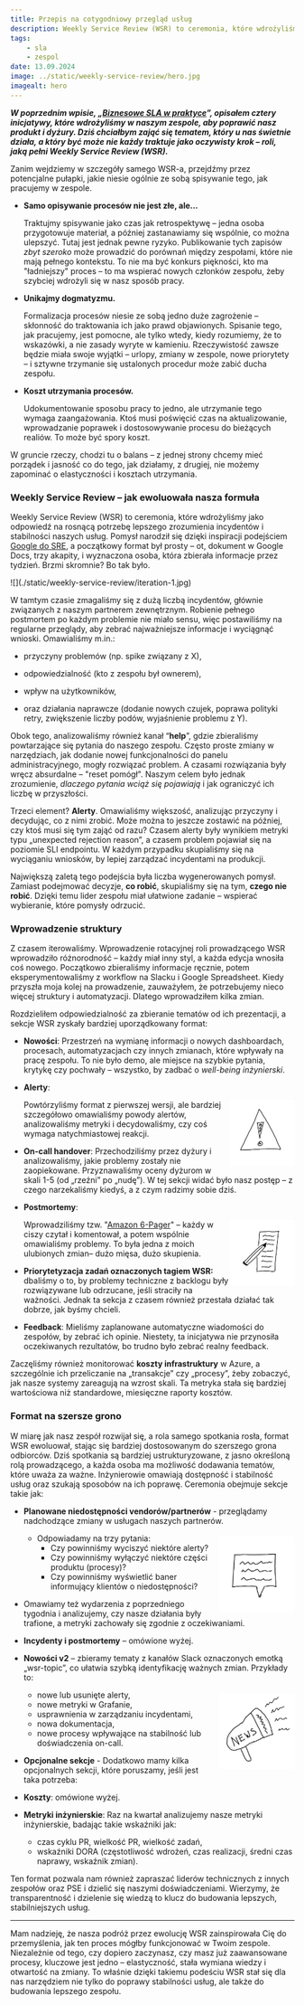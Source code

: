```yaml
---
title: Przepis na cotygodniowy przegląd usług
description: Weekly Service Review (WSR) to ceremonia, które wdrożyliśmy jako odpowiedź na rosnącą potrzebę lepszego zrozumienia incydentów i stabilności naszych usług. Pomysł narodził się dzięki inspiracji podejściem Google do SRE, a początkowy format był prosty – ot, dokument w Google Docs, trzy akapity, i wyznaczona osoba, która zbierała informacje przez tydzień. Brzmi skromnie? Bo tak było.
tags:
    - sla
    - zespol
date: 13.09.2024
image: ../static/weekly-service-review/hero.jpg
imagealt: hero
---
```


**_W poprzednim wpisie, „_**[**_Biznesowe SLA w praktyce_**](https://rafalschmidt.com/biznesowe-sla-w-praktyce/)**_”, opisałem cztery inicjatywy, które wdrożyliśmy w naszym zespole, aby poprawić nasz produkt i dyżury. Dziś chciałbym zająć się tematem, który u nas świetnie działa, a który być może nie każdy traktuje jako oczywisty krok – roli, jaką pełni Weekly Service Review (WSR)._**

Zanim wejdziemy w szczegóły samego WSR-a, przejdźmy przez potencjalne pułapki, jakie niesie ogólnie ze sobą spisywanie tego, jak pracujemy w zespole.

-   **Samo opisywanie procesów nie jest złe, ale...**

    Traktujmy spisywanie jako czas jak retrospektywę – jedna osoba przygotowuje materiał, a później zastanawiamy się wspólnie, co można ulepszyć. Tutaj jest jednak pewne ryzyko. Publikowanie tych zapisów _zbyt szeroko_ może prowadzić do porównań między zespołami, które nie mają pełnego kontekstu. To nie ma być konkurs piękności, kto ma "ładniejszy" proces – to ma wspierać nowych członków zespołu, żeby szybciej wdrożyli się w nasz sposób pracy.

-   **Unikajmy dogmatyzmu.**

    Formalizacja procesów niesie ze sobą jedno duże zagrożenie – skłonność do traktowania ich jako prawd objawionych. Spisanie tego, jak pracujemy, jest pomocne, ale tylko wtedy, kiedy rozumiemy, że to wskazówki, a nie zasady wyryte w kamieniu. Rzeczywistość zawsze będzie miała swoje wyjątki – urlopy, zmiany w zespole, nowe priorytety – i sztywne trzymanie się ustalonych procedur może zabić ducha zespołu.

-   **Koszt utrzymania procesów.**

    Udokumentowanie sposobu pracy to jedno, ale utrzymanie tego wymaga zaangażowania. Ktoś musi poświęcić czas na aktualizowanie, wprowadzanie poprawek i dostosowywanie procesu do bieżących realiów. To może być spory koszt.

W gruncie rzeczy, chodzi tu o balans – z jednej strony chcemy mieć porządek i jasność co do tego, jak działamy, z drugiej, nie możemy zapominać o elastyczności i kosztach utrzymania.

### **Weekly Service Review – jak ewoluowała nasza formuła**<a id="h.2735v75f98y9"></a>

Weekly Service Review (WSR) to ceremonia, które wdrożyliśmy jako odpowiedź na rosnącą potrzebę lepszego zrozumienia incydentów i stabilności naszych usług. Pomysł narodził się dzięki inspiracji podejściem [Google do SRE](https://sre.google/sre-book/table-of-contents/), a początkowy format był prosty – ot, dokument w Google Docs, trzy akapity, i wyznaczona osoba, która zbierała informacje przez tydzień. Brzmi skromnie? Bo tak było.

<!-- markdownlint-disable -->
<span style="width:100%;margin:0.5em 0;text-align:center">
![](./static/weekly-service-review/iteration-1.jpg)
</span>
<!-- markdownlint-restore -->

W tamtym czasie zmagaliśmy się z dużą liczbą incydentów, głównie związanych z naszym partnerem zewnętrznym. Robienie pełnego postmortem po każdym problemie nie miało sensu, więc postawiliśmy na regularne przeglądy, aby zebrać najważniejsze informacje i wyciągnąć wnioski. Omawialiśmy m.in.:

-   przyczyny problemów (np. spike związany z X),

-   odpowiedzialność (kto z zespołu był ownerem),

-   wpływ na użytkowników,

-   oraz działania naprawcze (dodanie nowych czujek, poprawa polityki retry, zwiększenie liczby podów, wyjaśnienie problemu z Y).

Obok tego, analizowaliśmy również kanał “**help**”, gdzie zbieraliśmy powtarzające się pytania do naszego zespołu. Często proste zmiany w narzędziach, jak dodanie nowej funkcjonalności do panelu administracyjnego, mogły rozwiązać problem. A czasami rozwiązania były wręcz absurdalne – "reset pomógł". Naszym celem było jednak zrozumienie, _dlaczego pytania wciąż się pojawiają_ i jak ograniczyć ich liczbę w przyszłości.

Trzeci element? **Alerty**. Omawialiśmy większość, analizując przyczyny i decydując, co z nimi zrobić. Może można to jeszcze zostawić na później, czy ktoś musi się tym zająć od razu? Czasem alerty były wynikiem metryki typu „unexpected rejection reason”, a czasem problem pojawiał się na poziomie SLI endpointu. W każdym przypadku skupialiśmy się na wyciąganiu wniosków, by lepiej zarządzać incydentami na produkcji.

Największą zaletą tego podejścia była liczba wygenerowanych pomysł. Zamiast podejmować decyzje, **co robić**, skupialiśmy się na tym, **czego nie robić**. Dzięki temu lider zespołu miał ułatwione zadanie – wspierać wybieranie, które pomysły odrzucić.

### **Wprowadzenie struktury**<a id="h.bcajbfr6172h"></a>

Z czasem iterowaliśmy. Wprowadzenie rotacyjnej roli prowadzącego WSR wprowadziło różnorodność – każdy miał inny styl, a każda edycja wnosiła coś nowego. Początkowo zbieraliśmy informacje ręcznie, potem eksperymentowaliśmy z workflow na Slacku i Google Spreadsheet. Kiedy przyszła moja kolej na prowadzenie, zauważyłem, że potrzebujemy nieco więcej struktury i automatyzacji. Dlatego wprowadziłem kilka zmian.

Rozdzieliłem odpowiedzialność za zbieranie tematów od ich prezentacji, a sekcje WSR zyskały bardziej uporządkowany format:

-   **Nowości**: Przestrzeń na wymianę informacji o nowych dashboardach, procesach, automatyzacjach czy innych zmianach, które wpływały na pracę zespołu. To nie było demo, ale miejsce na szybkie pytania, krytykę czy pochwały – wszystko, by zadbać o _well-being inżynierski_.

-   **Alerty**:
    <!-- markdownlint-disable -->

    <span style="float:right;width:24%;margin:0">![](./static/weekly-service-review/alert.jpg)</span>
    <!-- markdownlint-restore -->

    Powtórzyliśmy format z pierwszej wersji, ale bardziej szczegółowo omawialiśmy powody alertów, analizowaliśmy metryki i decydowaliśmy, czy coś wymaga natychmiastowej reakcji.

-   **On-call handover**: Przechodziliśmy przez dyżury i analizowaliśmy, jakie problemy zostały nie zaopiekowane. Przyznawaliśmy oceny dyżurom w skali 1-5 (od „rzeźni” po „nudę”). W tej sekcji widać było nasz postęp – z czego narzekaliśmy kiedyś, a z czym radzimy sobie dziś.

-   **Postmortemy**:

    <!-- markdownlint-disable -->

    <span style="float:right;width:24%;margin:0">![](./static/weekly-service-review/postmortem.jpg)</span>

    <!-- markdownlint-restore -->

    Wprowadziliśmy tzw. "[Amazon 6-Pager](https://www.linkedin.com/pulse/beauty-amazons-6-pager-brad-porter/)" – każdy w ciszy czytał i komentował, a potem wspólnie omawialiśmy problemy. To była jedna z moich ulubionych zmian– dużo mięsa, dużo skupienia.

-   **Priorytetyzacja zadań oznaczonych tagiem WSR:** dbaliśmy o to, by problemy techniczne z backlogu były rozwiązywane lub odrzucane, jeśli straciły na ważności. Jednak ta sekcja z czasem również przestała działać tak dobrze, jak byśmy chcieli.

-   **Feedback**: Mieliśmy zaplanowane automatyczne wiadomości do zespołów, by zebrać ich opinie. Niestety, ta inicjatywa nie przynosiła oczekiwanych rezultatów, bo trudno było zebrać realny feedback.

Zaczęliśmy również monitorować **koszty infrastruktury** w Azure, a szczególnie ich przeliczanie na „transakcje” czy „procesy”, żeby zobaczyć, jak nasze systemy zareagują na wzrost skali. Ta metryka stała się bardziej wartościowa niż standardowe, miesięczne raporty kosztów.

### **Format na szersze grono**

W miarę jak nasz zespół rozwijał się, a rola samego spotkania rosła, format WSR ewoluował, stając się bardziej dostosowanym do szerszego grona odbiorców. Dziś spotkania są bardziej ustrukturyzowane, z jasno określoną rolą prowadzącego, a każda osoba ma możliwość dodawania tematów, które uważa za ważne. Inżynierowie omawiają dostępność i stabilność usług oraz szukają sposobów na ich poprawę. Ceremonia obejmuje sekcje takie jak:

-   **Planowane niedostępności vendorów/partnerów** - przeglądamy nadchodzące zmiany w usługach naszych partnerów.
    <!-- markdownlint-disable -->

    <span style="float:right;width:28%;margin:0.4em 0 0.4em 0.4em">![](./static/weekly-service-review/message.jpg)</span>
    <!-- markdownlint-restore -->

    -   Odpowiadamy na trzy pytania:
        -   Czy powinniśmy wyciszyć niektóre alerty?
        -   Czy powinniśmy wyłączyć niektóre części produktu (procesy)?
        -   Czy powinniśmy wyświetlić baner informujący klientów o niedostępności?

*   Omawiamy też wydarzenia z poprzedniego tygodnia i analizujemy, czy nasze działania były trafione, a metryki zachowały się zgodnie z oczekiwaniami.

-   **Incydenty i postmortemy** – omówione wyżej.

-   **Nowości v2** – zbieramy tematy z kanałów Slack oznaczonych emotką „wsr-topic”, co ułatwia szybką identyfikację ważnych zmian. Przykłady to:
    <!-- markdownlint-disable -->

    <span style="float:right;width:28%;margin:0.4em 0 0.4em 0.4em">![](./static/weekly-service-review/news.jpg)</span>
    <!-- markdownlint-restore -->

    -   nowe lub usunięte alerty,
    -   nowe metryki w Grafanie,
    -   usprawnienia w zarządzaniu incydentami,
    -   nowa dokumentacja,
    -   nowe procesy wpływające na stabilność lub doświadczenia on-call.

-   **Opcjonalne sekcje** - Dodatkowo mamy kilka opcjonalnych sekcji, które poruszamy, jeśli jest taka potrzeba:

*   **Koszty**: omówione wyżej.

*   **Metryki inżynierskie**: Raz na kwartał analizujemy nasze metryki inżynierskie, badając takie wskaźniki jak:

    -   czas cyklu PR, wielkość PR, wielkość zadań,
    -   wskaźniki DORA (częstotliwość wdrożeń, czas realizacji, średni czas naprawy, wskaźnik zmian).

Ten format pozwala nam również zapraszać liderów technicznych z innych zespołów oraz PSE i dzielić się naszymi doświadczeniami. Wierzymy, że transparentność i dzielenie się wiedzą to klucz do budowania lepszych, stabilniejszych usług.

---

Mam nadzieję, że nasza podróż przez ewolucję WSR zainspirowała Cię do przemyślenia, jak ten proces mógłby funkcjonować w Twoim zespole. Niezależnie od tego, czy dopiero zaczynasz, czy masz już zaawansowane procesy, kluczowe jest jedno – elastyczność, stała wymiana wiedzy i otwartość na zmiany. To właśnie dzięki takiemu podeściu WSR stał się dla nas narzędziem nie tylko do poprawy stabilności usług, ale także do budowania lepszego zespołu.
